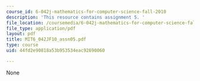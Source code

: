 ```yaml
---
course_id: 6-042j-mathematics-for-computer-science-fall-2010
description: 'This resource contains assignment 5. '
file_location: /coursemedia/6-042j-mathematics-for-computer-science-fall-2010/44fd2e90818a53b953534eac92690060_MIT6_042JF10_assn05.pdf
file_type: application/pdf
layout: pdf
title: MIT6_042JF10_assn05.pdf
type: course
uid: 44fd2e90818a53b953534eac92690060

---
```

None